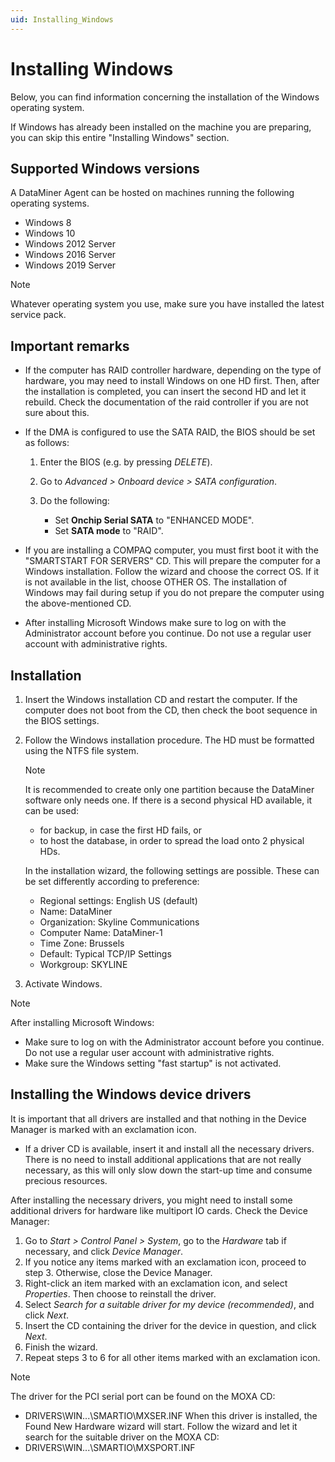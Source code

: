 ```yaml
---
uid: Installing_Windows
---
```


# Installing Windows

Below, you can find information concerning the installation of the Windows operating system.

If Windows has already been installed on the machine you are preparing, you can skip this entire "Installing Windows" section.

## Supported Windows versions

A DataMiner Agent can be hosted on machines running the following operating systems.

- Windows 8
- Windows 10
- Windows 2012 Server
- Windows 2016 Server
- Windows 2019 Server

> [!NOTE]
> Whatever operating system you use, make sure you have installed the latest service pack.

## Important remarks

- If the computer has RAID controller hardware, depending on the type of hardware, you may need to install Windows on one HD first. Then, after the installation is
completed, you can insert the second HD and let it rebuild. Check the documentation of the raid controller if you are not sure about this.

- If the DMA is configured to use the SATA RAID, the BIOS should be set as follows:
 
    1. Enter the BIOS (e.g. by pressing *DELETE*).
    1. Go to *Advanced > Onboard device > SATA configuration*.
    1. Do the following:
    
        - Set **Onchip Serial SATA** to "ENHANCED MODE".
        - Set **SATA mode** to "RAID".

- If you are installing a COMPAQ computer, you must first boot it with the "SMARTSTART FOR SERVERS" CD. This will prepare the computer for a Windows installation.
Follow the wizard and choose the correct OS. If it is not available in the list, choose OTHER OS. The installation of Windows may fail during setup if you do not prepare the computer using the above-mentioned CD.

- After installing Microsoft Windows make sure to log on with the Administrator account before you continue. Do not use a regular user account with administrative rights.

## Installation

1. Insert the Windows installation CD and restart the computer. If the computer does not boot from the CD, then check the boot sequence in the BIOS settings.

2. Follow the Windows installation procedure. The HD must be formatted using the NTFS file system.

    > [!NOTE]
    > It is recommended to create only one partition because the DataMiner software only needs one. If there is a second physical HD available, it can be used:
    >
    > - for backup, in case the first HD fails, or
    > - to host the database, in order to spread the load onto 2 physical HDs.

    In the installation wizard, the following settings are possible. These can be set differently according to preference:

    - Regional settings: English US (default)
    - Name: DataMiner
    - Organization: Skyline Communications
    - Computer Name: DataMiner-1
    - Time Zone: Brussels
    - Default: Typical TCP/IP Settings
    - Workgroup: SKYLINE

3. Activate Windows.

> [!NOTE]
> After installing Microsoft Windows:
>
> - Make sure to log on with the Administrator account before you continue. Do not use a regular user account with administrative rights.
> - Make sure the Windows setting "fast startup" is not activated.

## Installing the Windows device drivers

It is important that all drivers are installed and that nothing in the Device Manager is marked with an exclamation icon.

- If a driver CD is available, insert it and install all the necessary drivers. There is no need to install additional applications that are not really necessary,
as this will only slow down the start-up time and consume precious resources.

After installing the necessary drivers, you might need to install some additional drivers for hardware like multiport IO cards. Check the Device Manager:

1. Go to *Start > Control Panel > System*, go to the *Hardware* tab if necessary, and click *Device Manager*.
2. If you notice any items marked with an exclamation icon, proceed to step 3. Otherwise, close the Device Manager.
3. Right-click an item marked with an exclamation icon, and select *Properties*. Then choose to reinstall the driver.
4. Select *Search for a suitable driver for my device (recommended)*, and click *Next*.
5. Insert the CD containing the driver for the device in question, and click *Next*.
6. Finish the wizard.
7. Repeat steps 3 to 6 for all other items marked with an exclamation icon.

> [!NOTE]
> The driver for the PCI serial port can be found on the MOXA CD:
> - DRIVERS\\WIN...\\SMARTIO\\MXSER.INF
> When this driver is installed, the Found New Hardware wizard will start. Follow the wizard and let it search for the suitable driver on the MOXA CD:
> - DRIVERS\\WIN\...\\SMARTIO\\MXSPORT.INF
